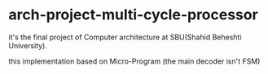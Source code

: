 # arch-project-multi-cycle-processor
it's the final project of Computer architecture at SBU(Shahid Beheshti University).

this implementation based on Micro-Program (the main decoder isn't FSM)
